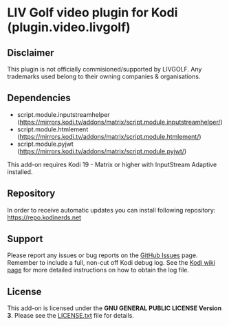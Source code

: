 # LIV Golf video plugin for Kodi (plugin.video.livgolf)

## Disclaimer
This plugin is not officially commisioned/supported by LIVGOLF.
Any trademarks used belong to their owning companies & organisations.

## Dependencies
 * script.module.inputstreamhelper (https://mirrors.kodi.tv/addons/matrix/script.module.inputstreamhelper/)
 * script.module.htmlement (https://mirrors.kodi.tv/addons/matrix/script.module.htmlement/)
 * script.module.pyjwt (https://mirrors.kodi.tv/addons/matrix/script.module.pyjwt/)
 
This add-on requires Kodi 19 - Matrix or higher with InputStream Adaptive installed.

## Repository
In order to receive automatic updates you can install following repository:
https://repo.kodinerds.net

## Support
Please report any issues or bug reports on the [GitHub Issues](https://github.com/nirvana-7777/plugin.video.livgolf/issues) page. Remember to include a full, non-cut off Kodi debug log. See the [Kodi wiki page](http://kodi.wiki/view/Log_file/Advanced) for more detailed instructions on how to obtain the log file.

## License
This add-on is licensed under the **GNU GENERAL PUBLIC LICENSE Version 3**. Please see the [LICENSE.txt](LICENSE.txt) file for details.
